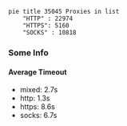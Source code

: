 
```mermaid
pie title 35045 Proxies in list
    "HTTP" : 22974
    "HTTPS": 5160
    "SOCKS" : 10818
```

### Some Info
#### Average Timeout

- mixed: 2.7s
- http: 1.3s
- https: 8.6s
- socks: 6.7s